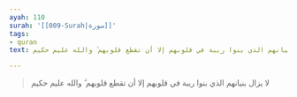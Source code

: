 ```yaml
---
ayah: 110
surah: '[[009-Surah|سورة]]'
tags:
- quran
text: لا يزال بنيانهم الذي بنوا ريبة في قلوبهم إلا أن تقطع قلوبهم ۗ والله عليم حكيم

---
```

> لا يزال بنيانهم الذي بنوا ريبة في قلوبهم إلا أن تقطع قلوبهم ۗ والله عليم حكيم
